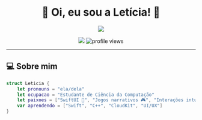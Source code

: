 <h1 align="center">🌟 Oi, eu sou a Letícia! 🌟</h1>

<p align="center">
  <img src="https://readme-typing-svg.demolab.com/?lines=Desenvolvedora+criativa;Amante+de+tecnologia+e+design;Sempre+aprendendo+coisas+novas!&center=true&width=380&height=45">
</p>

<p align="center">
  <a href="https://github.com/andrxmedy"><img src="https://img.shields.io/github/followers/andrxmedy?label=Follow&style=social"></a>
  <img src="https://komarev.com/ghpvc/?username=andrxmedy&style=flat-square&color=blue" alt="profile views"/>
</p>

---

## 💻 Sobre mim

```swift
struct Leticia {
    let pronouns = "ela/dela"
    let ocupacao = "Estudante de Ciência da Computação"
    let paixoes = ["SwiftUI 🧚", "Jogos narrativos 🎮", "Interações intuitivas 🪄", "Problemas de lógica 🔍"]
    var aprendendo = ["Swift", "C++", "CloudKit", "UI/UX"]
}
